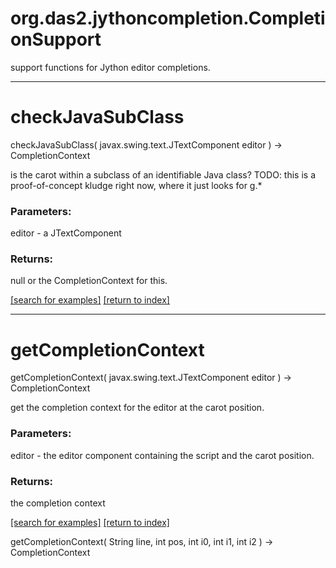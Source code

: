 # org.das2.jythoncompletion.CompletionSupport

support functions for Jython editor completions.

***
<a name="checkJavaSubClass"></a>
# checkJavaSubClass
checkJavaSubClass( javax.swing.text.JTextComponent editor ) &rarr; CompletionContext

is the carot within a subclass of an identifiable Java class?
 TODO: this is a proof-of-concept kludge right now, where it just looks for g.*

### Parameters:
editor - a JTextComponent

### Returns:
null or the CompletionContext for this.

<a href="https://github.com/autoplot/dev/search?q=checkJavaSubClass&unscoped_q=checkJavaSubClass">[search for examples]</a>
<a href="https://github.com/autoplot/documentation/blob/master/javadoc/index-all.md">[return to index]</a>

***
<a name="getCompletionContext"></a>
# getCompletionContext
getCompletionContext( javax.swing.text.JTextComponent editor ) &rarr; CompletionContext

get the completion context for the editor at the carot position.

### Parameters:
editor - the editor component containing the script and the carot position.

### Returns:
the completion context

<a href="https://github.com/autoplot/dev/search?q=getCompletionContext&unscoped_q=getCompletionContext">[search for examples]</a>
<a href="https://github.com/autoplot/documentation/blob/master/javadoc/index-all.md">[return to index]</a>

getCompletionContext( String line, int pos, int i0, int i1, int i2 ) &rarr; CompletionContext<br>

